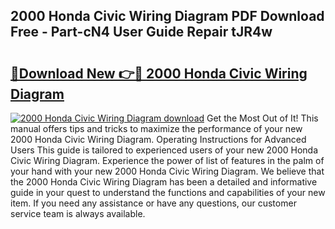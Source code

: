 ## 2000 Honda Civic Wiring Diagram PDF Download Free - Part-cN4 User Guide Repair tJR4w

# <h2><a href="http://dftka88.blite.top/?on=2000+Honda+Civic+Wiring+Diagram">🔗Download New 👉🔴 2000 Honda Civic Wiring Diagram</a></h2>

[![2000 Honda Civic Wiring Diagram download](https://i.imgur.com/lujVjoI.png)](http://dftka88.blite.top/?on=2000+Honda+Civic+Wiring+Diagram)
Get the Most Out of It! This manual offers tips and tricks to maximize the performance of your new 2000 Honda Civic Wiring Diagram. Operating Instructions for Advanced Users This guide is tailored to experienced users of your new 2000 Honda Civic Wiring Diagram. Experience the power of list of features in the palm of your hand with your new 2000 Honda Civic Wiring Diagram. We believe that the 2000 Honda Civic Wiring Diagram has been a detailed and informative guide in your quest to understand the functions and capabilities of your new item. If you need any assistance or have any questions, our customer service team is always available.

